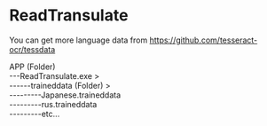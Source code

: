 # ReadTransulate

You can get more language data from https://github.com/tesseract-ocr/tessdata

APP (Folder)<br />
---ReadTransulate.exe ><br />
------traineddata (Folder) ><br />
---------Japanese.traineddata<br />
---------rus.traineddata<br />
---------etc...<br />
